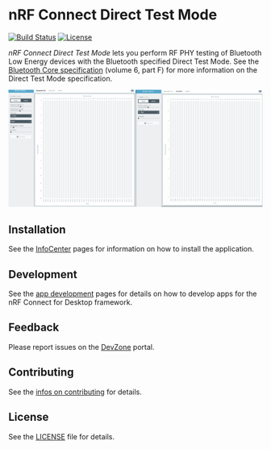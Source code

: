 # nRF Connect Direct Test Mode

[![Build Status](https://dev.azure.com/NordicSemiconductor/Wayland/_apis/build/status/pc-nrfconnect-dtm?branchName=main)](https://dev.azure.com/NordicSemiconductor/Wayland/_build/latest?definitionId=19&branchName=main)
[![License](https://img.shields.io/badge/license-Modified%20BSD%20License-blue.svg)](LICENSE)

*nRF Connect Direct Test Mode* lets you perform RF PHY testing of Bluetooth Low Energy devices with the Bluetooth specified Direct Test Mode. See the [Bluetooth Core specification](https://www.bluetooth.com/specifications/bluetooth-core-specification/) (volume 6, part F) for more information on the Direct Test Mode specification.

![screenshot](resources/screenshot.gif)

## Installation

See the [InfoCenter](https://infocenter.nordicsemi.com/index.jsp?topic=%2Fstruct_nrftools%2Fstruct%2Fnrftools_nrfconnect.html) pages for information on how to install the application.

## Development

See the [app development](https://nordicsemiconductor.github.io/pc-nrfconnect-docs/) pages for details on how to develop apps for the nRF Connect for Desktop framework.

## Feedback

Please report issues on the [DevZone](https://devzone.nordicsemi.com) portal.

## Contributing

See the [infos on contributing](https://nordicsemiconductor.github.io/pc-nrfconnect-docs/contributing) for details.

## License

See the [LICENSE](LICENSE) file for details.
